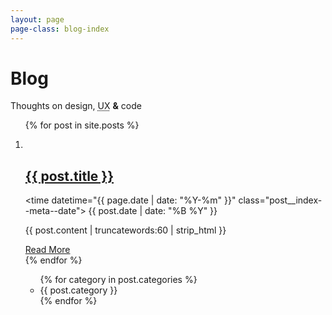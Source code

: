 ```yaml
---
layout: page
page-class: blog-index
---
```


<h1 class="post--head__primary">Blog</h1>
<p class="post--head__subhead">Thoughts on design, <abbr title="User experience">UX</abbr> <b class="ampersand">&amp;</b> code</p>

<ol class="posts-list">

<!-- .posts div needed to allow jekyll to parse -->

  {% for post in site.posts %}
    <li class="posts--entry">    
      <h2 class="post__index--header"><a href="{{ site.baseurl }}{{ post.url }}">{{ post.title }}</a></h2>
            <time  datetime="{{ page.date | date: "%Y-%m" }}" class="post__index--meta--date">
                     {{ post.date | date: "%B %Y" }}
            </time> 
            <p class="post--snippet">
                    {{  post.content | truncatewords:60 | strip_html }}
            </p>
             <a href="{{ site.baseurl }}{{ post.url }}" class="read-more">Read More</a>   
    </li>
  {% endfor %}


<ul>
 {% for category in post.categories  %}
 <li>
{{ post.category }}
</li>
 {% endfor %}

</ul>


